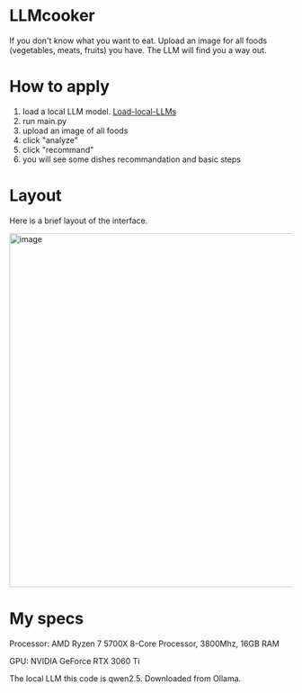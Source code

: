 # LLMcooker
If you don't know what you want to eat. Upload an image for all foods (vegetables, meats, fruits) you have. The LLM will find you a way out. 

# How to apply
1. load a local LLM model.    [Load-local-LLMs](https://github.com/zsdnb0901/Load-local-LLMs)
2. run main.py
3. upload an image of all foods
4. click "analyze"
5. click "recommand"
6. you will see some dishes recommandation and basic steps

# Layout
Here is a brief layout of the interface. 

<img width="1037" height="629" alt="image" src="https://github.com/user-attachments/assets/462047bd-057b-4c6f-8db7-0bd7dcefbabb" />

# My specs
Processor: AMD Ryzen 7 5700X 8-Core Processor, 3800Mhz, 16GB RAM

GPU: NVIDIA GeForce RTX 3060 Ti

The local LLM this code is qwen2.5. Downloaded from Ollama. 
